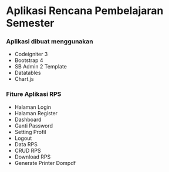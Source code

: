 # Aplikasi Rencana Pembelajaran Semester <br/>

### Aplikasi dibuat menggunakan

- Codeigniter 3
- Bootstrap 4
- SB Admin 2 Template
- Datatables
- Chart.js

### Fiture Aplikasi RPS

- Halaman Login
- Halaman Register
- Dashboard
- Ganti Password
- Setting Profil
- Logout
- Data RPS
- CRUD RPS
- Download RPS
- Generate Printer Dompdf

 
